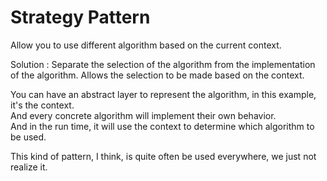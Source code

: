 <h1>Strategy Pattern</h1>

Allow you to use different algorithm based on the current context.

Solution :
Separate the selection of the algorithm from the implementation of the algorithm. 
Allows the selection to be made based on the context.

You can have an abstract layer to represent the algorithm, in this example, it's the context. <br/>
And every concrete algorithm will implement their own behavior. <br/>
And in the run time, it will use the context to determine which algorithm to be used. <br/>

This kind of pattern, I think, is quite often be used everywhere, we just not realize it.
